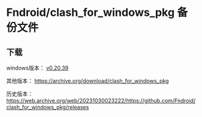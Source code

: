# Fndroid/clash_for_windows_pkg 备份文件

## 下载
windows版本：
[v0.20.39](https://github.com/R-left/cfw_backup/releases)

其他版本：
https://archive.org/download/clash_for_windows_pkg

历史版本：
https://web.archive.org/web/20231030023222/https://github.com/Fndroid/clash_for_windows_pkg/releases
